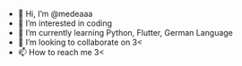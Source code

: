 - 👋 Hi, I’m @medeaaa
- 👀 I’m interested in coding
- 🌱 I’m currently learning Python, Flutter, German Language
- 💞️ I’m looking to collaborate on 3<
- 📫 How to reach me 3<

<!---
medeaaa/medeaaa is a ✨ special ✨ repository because its `README.md` (this file) appears on your GitHub profile.
You can click the Preview link to take a look at your changes.
--->
